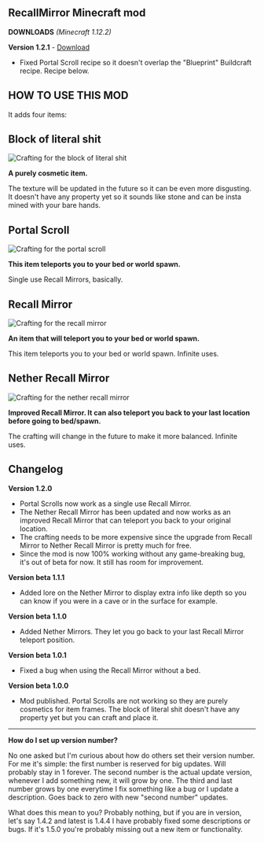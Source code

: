 ## RecallMirror Minecraft mod

**DOWNLOADS** *(Minecraft 1.12.2)*

**Version 1.2.1** - [Download](https://github.com/GodGMN/RecallMirror/raw/master/RecallMirror-1.2.1.jar)

* Fixed Portal Scroll recipe so it doesn't overlap the "Blueprint" Buildcraft recipe. Recipe below.

## **HOW TO USE THIS MOD**


It adds four items:

## **Block of literal shit**

![Crafting for the block of literal shit](https://imgur.com/fRBPvPz.png)

**A purely cosmetic item.**

The texture will be updated in the future so it can be even more disgusting. It doesn't have any property yet so it sounds like stone and can be insta mined with your bare hands.

## **Portal Scroll**

 ![Crafting for the portal scroll](https://imgur.com/yRwhJv5.png)

**This item teleports you to your bed or world spawn.**

Single use Recall Mirrors, basically.

## **Recall Mirror**

![Crafting for the recall mirror](https://imgur.com/b2dqhqr.png)

**An item that will teleport you to your bed or world spawn.**

This item teleports you to your bed or world spawn. Infinite uses.

## **Nether Recall Mirror**

![Crafting for the nether recall mirror](https://imgur.com/b1zbAXR.png)

**Improved Recall Mirror. It can also teleport you back to your last location before going to bed/spawn.**

The crafting will change in the future to make it more balanced. Infinite uses. 

## **Changelog**

**Version 1.2.0**

* Portal Scrolls now work as a single use Recall Mirror.
* The Nether Recall Mirror has been updated and now works as an improved Recall Mirror that can teleport you back to your original location.
* The crafting needs to be more expensive since the upgrade from Recall Mirror to Nether Recall Mirror is pretty much for free.
* Since the mod is now 100% working without any game-breaking bug, it's out of beta for now. It still has room for improvement.

**Version beta 1.1.1**

* Added lore on the Nether Mirror to display extra info like depth so you can know if you were in a cave or in the surface for example.

**Version beta 1.1.0**

* Added Nether Mirrors. They let you go back to your last Recall Mirror teleport position.

**Version beta 1.0.1**

* Fixed a bug when using the Recall Mirror without a bed.

**Version beta 1.0.0**

* Mod published. Portal Scrolls are not working so they are purely cosmetics for item frames. The block of literal shit doesn't have any property yet but you can craft and place it.

----

**How do I set up version number?**

No one asked but I'm curious about how do others set their version number. For me it's simple: the first number is reserved for big updates. Will probably stay in 1 forever. The second number is the actual update version, whenever I add something new, it will grow by one. The third and last number grows by one everytime I fix something like a bug or I update a description. Goes back to zero with new "second number" updates.

What does this mean to you? Probably nothing, but if you are in version, let's say 1.4.2 and latest is 1.4.4 I have probably fixed some descriptions or bugs. If it's 1.5.0 you're probably missing out a new item or functionality.

